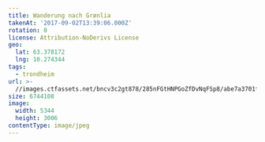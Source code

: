 ```yaml
---
title: Wanderung nach Grønlia
takenAt: '2017-09-02T13:39:06.000Z'
rotation: 0
license: Attribution-NoDerivs License
geo:
  lat: 63.378172
  lng: 10.274344
tags:
  - trondheim
url: >-
  //images.ctfassets.net/bncv3c2gt878/285nFGtHNPGoZfDvNqFSp8/abe7a3701f0856270c41ae3ce8306084/wanderung-nach-grnlia_36817762206_o
size: 6744108
image:
  width: 5344
  height: 3006
contentType: image/jpeg
---
```


